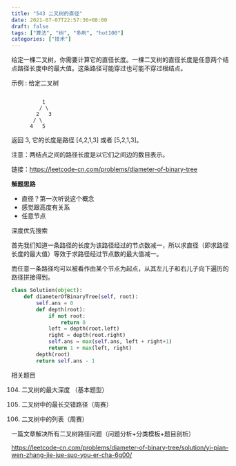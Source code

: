 ```yaml
---
title: "543 二叉树的直径"
date: 2021-07-07T22:57:36+08:00
draft: false
tags: ["算法", "树", "多刷", "hot100"]
categories: ["技术"]
---
```


给定一棵二叉树，你需要计算它的直径长度。一棵二叉树的直径长度是任意两个结点路径长度中的最大值。这条路径可能穿过也可能不穿过根结点。

示例 :
给定二叉树
```

          1
         / \
        2   3
       / \     
      4   5    
```
返回 3, 它的长度是路径 [4,2,1,3] 或者 [5,2,1,3]。

注意：两结点之间的路径长度是以它们之间边的数目表示。

链接：https://leetcode-cn.com/problems/diameter-of-binary-tree

**解题思路**

* 直径？第一次听说这个概念
* 感觉跟高度有关系
* 任意节点

深度优先搜索

首先我们知道一条路径的长度为该路径经过的节点数减一，所以求直径（即求路径长度的最大值）等效于求路径经过节点数的最大值减一。

而任意一条路径均可以被看作由某个节点为起点，从其左儿子和右儿子向下遍历的路径拼接得到。

```python
class Solution(object):
    def diameterOfBinaryTree(self, root):
        self.ans = 0
        def depth(root):
            if not root:
                return 0
            left = depth(root.left)
            right = depth(root.right)
            self.ans = max(self.ans, left + right+1)
            return 1 + max(left, right)
        depth(root)
        return self.ans - 1
```

相关题目

104. 二叉树的最大深度 （基本题型）

1372. 二叉树中的最长交错路径（周赛）

1367. 二叉树中的列表（周赛）

一篇文章解决所有二叉树路径问题（问题分析+分类模板+题目剖析）

https://leetcode-cn.com/problems/diameter-of-binary-tree/solution/yi-pian-wen-zhang-jie-jue-suo-you-er-cha-6g00/